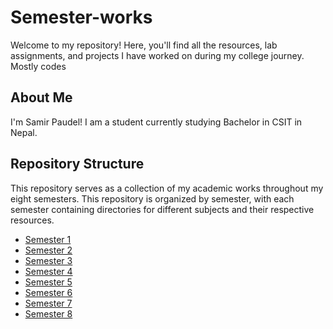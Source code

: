 # Semester-works

Welcome to my repository! Here, you'll find all the resources, lab assignments, and projects I have worked on during my college journey. Mostly codes

## About Me

I'm Samir Paudel! I am a student currently studying Bachelor in CSIT in Nepal. 

## Repository Structure
This repository serves as a collection of my academic works throughout my eight semesters.
This repository is organized by semester, with each semester containing directories for different subjects and their respective resources.

- [Semester 1](semester-1)
- [Semester 2](semester-2)
- [Semester 3](semester-3)
- [Semester 4](#semester-4)
- [Semester 5](#semester-5)
- [Semester 6](#semester-6)
- [Semester 7](#semester-7)
- [Semester 8](#semester-8)
